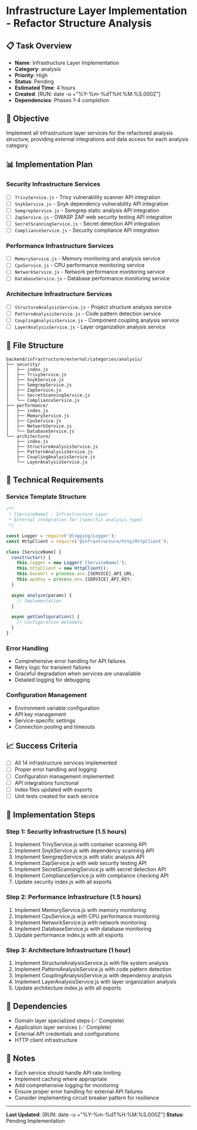# Infrastructure Layer Implementation - Refactor Structure Analysis

## 📋 Task Overview
- **Name**: Infrastructure Layer Implementation
- **Category**: analysis
- **Priority**: High
- **Status**: Pending
- **Estimated Time**: 4 hours
- **Created**: [RUN: date -u +"%Y-%m-%dT%H:%M:%S.000Z"]
- **Dependencies**: Phases 1-4 completion

## 🎯 Objective
Implement all infrastructure layer services for the refactored analysis structure, providing external integrations and data access for each analysis category.

## 📊 Implementation Plan

### Security Infrastructure Services
- [ ] `TrivyService.js` - Trivy vulnerability scanner API integration
- [ ] `SnykService.js` - Snyk dependency vulnerability API integration
- [ ] `SemgrepService.js` - Semgrep static analysis API integration
- [ ] `ZapService.js` - OWASP ZAP web security testing API integration
- [ ] `SecretScanningService.js` - Secret detection API integration
- [ ] `ComplianceService.js` - Security compliance API integration

### Performance Infrastructure Services
- [ ] `MemoryService.js` - Memory monitoring and analysis service
- [ ] `CpuService.js` - CPU performance monitoring service
- [ ] `NetworkService.js` - Network performance monitoring service
- [ ] `DatabaseService.js` - Database performance monitoring service

### Architecture Infrastructure Services
- [ ] `StructureAnalysisService.js` - Project structure analysis service
- [ ] `PatternAnalysisService.js` - Code pattern detection service
- [ ] `CouplingAnalysisService.js` - Component coupling analysis service
- [ ] `LayerAnalysisService.js` - Layer organization analysis service

## 📁 File Structure
```
backend/infrastructure/external/categories/analysis/
├── security/
│   ├── index.js
│   ├── TrivyService.js
│   ├── SnykService.js
│   ├── SemgrepService.js
│   ├── ZapService.js
│   ├── SecretScanningService.js
│   └── ComplianceService.js
├── performance/
│   ├── index.js
│   ├── MemoryService.js
│   ├── CpuService.js
│   ├── NetworkService.js
│   └── DatabaseService.js
└── architecture/
    ├── index.js
    ├── StructureAnalysisService.js
    ├── PatternAnalysisService.js
    ├── CouplingAnalysisService.js
    └── LayerAnalysisService.js
```

## 🔧 Technical Requirements

### Service Template Structure
```javascript
/**
 * [ServiceName] - Infrastructure Layer
 * External integration for [specific analysis type]
 */

const Logger = require('@logging/Logger');
const HttpClient = require('@infrastructure/http/HttpClient');

class [ServiceName] {
  constructor() {
    this.logger = new Logger('[ServiceName]');
    this.httpClient = new HttpClient();
    this.baseUrl = process.env.[SERVICE]_API_URL;
    this.apiKey = process.env.[SERVICE]_API_KEY;
  }

  async analyze(params) {
    // Implementation
  }

  async getConfiguration() {
    // Configuration metadata
  }
}
```

### Error Handling
- Comprehensive error handling for API failures
- Retry logic for transient failures
- Graceful degradation when services are unavailable
- Detailed logging for debugging

### Configuration Management
- Environment variable configuration
- API key management
- Service-specific settings
- Connection pooling and timeouts

## 📈 Success Criteria
- [ ] All 14 infrastructure services implemented
- [ ] Proper error handling and logging
- [ ] Configuration management implemented
- [ ] API integrations functional
- [ ] Index files updated with exports
- [ ] Unit tests created for each service

## 🚀 Implementation Steps

### Step 1: Security Infrastructure (1.5 hours)
1. Implement TrivyService.js with container scanning API
2. Implement SnykService.js with dependency scanning API
3. Implement SemgrepService.js with static analysis API
4. Implement ZapService.js with web security testing API
5. Implement SecretScanningService.js with secret detection API
6. Implement ComplianceService.js with compliance checking API
7. Update security index.js with all exports

### Step 2: Performance Infrastructure (1.5 hours)
1. Implement MemoryService.js with memory monitoring
2. Implement CpuService.js with CPU performance monitoring
3. Implement NetworkService.js with network monitoring
4. Implement DatabaseService.js with database monitoring
5. Update performance index.js with all exports

### Step 3: Architecture Infrastructure (1 hour)
1. Implement StructureAnalysisService.js with file system analysis
2. Implement PatternAnalysisService.js with code pattern detection
3. Implement CouplingAnalysisService.js with dependency analysis
4. Implement LayerAnalysisService.js with layer organization analysis
5. Update architecture index.js with all exports

## 🔗 Dependencies
- Domain layer specialized steps (✅ Complete)
- Application layer services (✅ Complete)
- External API credentials and configurations
- HTTP client infrastructure

## 📝 Notes
- Each service should handle API rate limiting
- Implement caching where appropriate
- Add comprehensive logging for monitoring
- Ensure proper error handling for external API failures
- Consider implementing circuit breaker pattern for resilience

---

**Last Updated**: [RUN: date -u +"%Y-%m-%dT%H:%M:%S.000Z"]
**Status**: Pending Implementation 